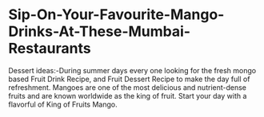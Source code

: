 # Sip-On-Your-Favourite-Mango-Drinks-At-These-Mumbai-Restaurants
Dessert ideas:-During summer days every one looking for the fresh mongo based Fruit Drink Recipe, and Fruit Dessert Recipe to make the day full of refreshment. Mangoes are one of the most delicious and nutrient-dense fruits and are known worldwide as the king of fruit. Start your day with a flavorful of King of Fruits Mango. 
